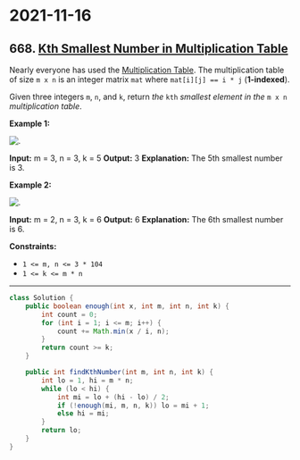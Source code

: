 # 2021-11-16

## 668. [Kth Smallest Number in Multiplication Table](https://leetcode.com/problems/kth-smallest-number-in-multiplication-table/)

Nearly everyone has used the [Multiplication Table](https://en.wikipedia.org/wiki/Multiplication_table). The multiplication table of size `m x n` is an integer matrix `mat` where `mat[i][j] == i * j` (**1-indexed**).

Given three integers `m`, `n`, and `k`, return _the_ `kth` _smallest element in the_ `m x n` _multiplication table_.

**Example 1:**

![.](https://assets.leetcode.com/uploads/2021/05/02/multtable1-grid.jpg)

**Input:** m = 3, n = 3, k = 5
**Output:** 3
**Explanation:** The 5th smallest number is 3.

**Example 2:**

![.](https://assets.leetcode.com/uploads/2021/05/02/multtable2-grid.jpg)

**Input:** m = 2, n = 3, k = 6
**Output:** 6
**Explanation:** The 6th smallest number is 6.

**Constraints:**

- `1 <= m, n <= 3 * 104`
- `1 <= k <= m * n`

---

```java
class Solution {
    public boolean enough(int x, int m, int n, int k) {
        int count = 0;
        for (int i = 1; i <= m; i++) {
            count += Math.min(x / i, n);
        }
        return count >= k;
    }

    public int findKthNumber(int m, int n, int k) {
        int lo = 1, hi = m * n;
        while (lo < hi) {
            int mi = lo + (hi - lo) / 2;
            if (!enough(mi, m, n, k)) lo = mi + 1;
            else hi = mi;
        }
        return lo;
    }
}
```
